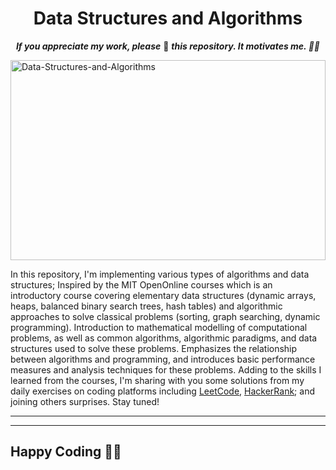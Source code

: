 <div align="center">
<h1>Data Structures and Algorithms</h1>


<b><i>If you appreciate my work, please</i></b> 🌟 <b><i>this repository. It motivates me. 🚀🚀</i></b>

</div>

<img src="[https://socialify.git.ci/thepranaygupta/Data-Structures-and-Algorithms/image?description=1&descriptionEditable=An%20Open-Source%20repository%20that%20contains%20all%20the%20Data%20Structures%20and%20Algorithms%20concepts%20and%20their%20implementation%20in%20several%20ways.&font=Raleway&forks=1&language=1&owner=1&pattern=Circuit%20Board&stargazers=1&theme=Ligh](https://media.geeksforgeeks.org/wp-content/cdn-uploads/Competitive-Programming-1.jpg)t" alt="Data-Structures-and-Algorithms" width="100%" height="320" align="center" />

In this repository, I'm implementing various types of algorithms and data structures; Inspired by the MIT OpenOnline courses which is an introductory course covering elementary data structures (dynamic arrays, heaps, balanced binary search trees, hash tables) and algorithmic approaches to solve classical problems (sorting, graph searching, dynamic programming). Introduction to mathematical modelling of computational problems, as well as common algorithms, algorithmic paradigms, and data structures used to solve these problems. Emphasizes the relationship between algorithms and programming, and introduces basic performance measures and analysis techniques for these problems.
Adding to the skills I learned from the courses, I'm sharing with you some solutions from my daily exercises on coding platforms including [LeetCode](https://leetcode.com/), [HackerRank](https://www.hackerrank.com/); and joining others surprises. Stay tuned!

<!---
If you're practising on the coding platforms mentioned above, also if you want to contribute those then you can add the questions in this repository.
-->

<hr>
<!---
## Rules to contribute to this repository
- You can write solutions in Java/C/C++/Python/JavaScript.
- Follow the file/folder naming convention for all your pull requests.
- While adding any content it should be inside its appropriate directory
- If there is any problem with an inaccurate solution create an issue!
## Things you can contribute to
- This repository contains folders of all the Data Structures and Algorithms topics with some pre-addressed questions. You can **add a solution** to an unanswered question.
- You can **update the existing solution** with a better one (better complexity).
- Participants can even **add new questions** and solutions of their interest.
- **Solve issues** raised by other people or yourself.
- **Well-documented** source code with detailed explanations provides a valuable resource for educators and students alike.
### Read [`CONTRIBUTING.md`](https://github.com/thepranaygupta/Data-Structures-and-Algorithms/blob/main/.github/CONTRIBUTING.md) to get started with contributing to this repository.
-->

<hr>

<!---
<h2 align=center>Contributors✨</h2>

Thanks to these **Wonderful People** 👨🏻‍💻 <br>
**Contributions** of any kind are welcome! 🚀

<table>
	<tr>
		 <td>
  <a href="https://github.com/thepranaygupta/Data-Structures-and-Algorithms/graphs/contributors">
  <img src="https://contrib.rocks/image?repo=thepranaygupta/Data-Structures-and-Algorithms" />
  </a>
		</td>
	</tr>
</table>
[![Stargazers over time](https://starchart.cc/thepranaygupta/Data-Structures-and-Algorithms.svg)](https://starchart.cc/thepranaygupta/Data-Structures-and-Algorithms)

## Connect with me: [![Email Badge](https://img.shields.io/badge/-Email-c14438?style=flat-square&logo=Gmail&logoColor=white&link=mailto:pranaygupta.aec@gmail.com)](mailto:pranaygupta.aec@gmail.com) [![Linkedin Badge](https://img.shields.io/badge/-LinkedIn-blue?style=flat-square&logo=Linkedin&logoColor=white&link=https://www.linkedin.com/in/thepranaygupta/)](https://www.linkedin.com/in/thepranaygupta/) [![Twitter](https://img.shields.io/badge/Twitter-1DA1F2?style=flat-square&logo=twitter&logoColor=white)](https://twitter.com/thepranaygupta) [![Telegram](https://img.shields.io/badge/-Telegram-blue?style=flat-square&logo=Telegram&logoColor=white)](https://t.me/pranayguptaa) [![Discord](https://img.shields.io/badge/-Discord-7289DA?style=flat-square&logo=discord&logoColor=white)](https://discordapp.com/users/745686149359599707)
<hr>
-->

## Happy Coding 👨‍💻
